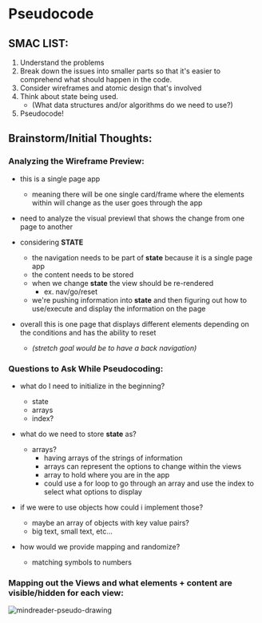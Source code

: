 # Pseudocode

## SMAC LIST:
1. Understand the problems
2. Break down the issues into smaller parts so that it's easier to comprehend what should happen in the code.
3. Consider wireframes and atomic design that's involved
4. Think about state being used.
    - (What data structures and/or algorithms do we need to use?)
5. Pseudocode!

## Brainstorm/Initial Thoughts:

### Analyzing the Wireframe Preview:
- this is a single page app
    - meaning there will be one single card/frame where the elements within will change as the user goes through the app
- need to analyze the visual previewl that shows the change from one page to another
- considering **STATE**
    - the navigation needs to be part of **state** because it is a single page app
    - the content needs to be stored
    - when we change **state** the view should be re-rendered
        - ex. nav/go/reset
    - we're pushing information into **state** and then figuring out how to use/execute and display the information on the page

- overall this is one page that displays different elements depending on the conditions and has the ability to reset
    - *(stretch goal would be to have a back navigation)*


### Questions to Ask While Pseudocoding:

- what do I need to initialize in the beginning?
    - state
    - arrays
    - index?

- what do we need to store **state** as?
    - arrays?
        - having arrays of the strings of information
        - arrays can represent the options to change within the views
        - array to hold where you are in the app
        - could use a for loop to go through an array and use the index to select what options to display

- if we were to use objects how could i implement those?
    - maybe an array of objects with key value pairs?
    - big text, small text, etc...

- how would we provide mapping and randomize?
    - matching symbols to numbers

### Mapping out the Views and what elements + content are visible/hidden for each view:
![mindreader-pseudo-drawing](https://github.com/AndieRowell/mind-reader/assets/134252065/4062c4d7-036c-4cc2-9e03-b89d614f61d5)

